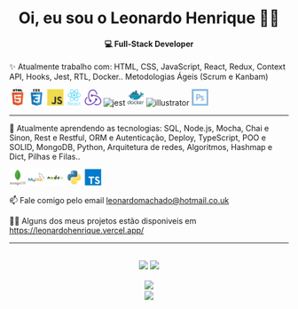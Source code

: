 
# <div align="center">Oi, eu sou o Leonardo Henrique 🙋‍♂️</div>
#### <div align="center">  💻 Full-Stack  Developer</div>

✨ Atualmente trabalho com: HTML, CSS, JavaScript, React, Redux, Context API, Hooks, Jest, RTL,  Docker.. Metodologias Ágeis (Scrum e Kanbam)

<p align="left">
    <img
    src="https://raw.githubusercontent.com/devicons/devicon/master/icons/html5/html5-original-wordmark.svg"
    alt="html5"
    width="30"
    height="30"
  />
  <img
    src="https://raw.githubusercontent.com/devicons/devicon/master/icons/css3/css3-original-wordmark.svg"
    alt="css3"
    width="30"
    height="30"
  />
    <img
    src="https://raw.githubusercontent.com/devicons/devicon/master/icons/javascript/javascript-original.svg"
    alt="javascript"
    width="30"
    height="30"
  />
    <img
    src="https://raw.githubusercontent.com/devicons/devicon/master/icons/react/react-original-wordmark.svg"
    alt="react"
    width="30"
    height="30"
  />
    <img
    src="https://raw.githubusercontent.com/devicons/devicon/master/icons/redux/redux-original.svg"
    alt="redux"
    width="30"
    height="30"
  />
    <img
    src="https://www.vectorlogo.zone/logos/jestjsio/jestjsio-icon.svg"
    alt="jest"
    width="30"
    height="30"
  />
  <img
    src="https://raw.githubusercontent.com/devicons/devicon/master/icons/docker/docker-original-wordmark.svg"
    alt="docker"
    width="30"
    height="30"
  />
  <img
    src="https://www.vectorlogo.zone/logos/adobe_illustrator/adobe_illustrator-icon.svg"
    alt="illustrator"
    width="30"
    height="30"
  />
  <img
    src="https://raw.githubusercontent.com/devicons/devicon/master/icons/photoshop/photoshop-line.svg"
    alt="photoshop"
    width="30"
    height="30"
  />
</p>

<hr>

🌱 Atualmente aprendendo as tecnologias: SQL, Node.js, Mocha, Chai e Sinon, Rest e Restful, ORM e Autenticação, Deploy, TypeScript, POO e SOLID, MongoDB, Python, Arquitetura de redes, Algoritmos, Hashmap e Dict, Pilhas e Filas..
<p align="left">
    <img
      src="https://raw.githubusercontent.com/devicons/devicon/master/icons/mongodb/mongodb-original-wordmark.svg"
      alt="mongodb"
    width="30"
    height="30"
    />
    <img
      src="https://raw.githubusercontent.com/devicons/devicon/master/icons/mysql/mysql-original-wordmark.svg"
      alt="mysql"
    width="30"
    height="30"
    />
    <img
      src="https://raw.githubusercontent.com/devicons/devicon/master/icons/nodejs/nodejs-original-wordmark.svg"
      alt="nodejs"
    width="30"
    height="30"
    />
    <img
      src="https://raw.githubusercontent.com/devicons/devicon/master/icons/python/python-original.svg"
      alt="python"
    width="30"
    height="30"
    />
    <img
      src="https://raw.githubusercontent.com/devicons/devicon/master/icons/typescript/typescript-original.svg"
      alt="typescript"
    width="30"
    height="30"
    />
</p>


📫 Fale comigo pelo email leonardomachado@hotmail.co.uk

👨‍💻 Alguns dos meus projetos estão disponiveis em https://leonardohenrique.vercel.app/

<hr>

<div style="display: inline_block" align="center"><br>
<img height="140"  src="https://github-readme-stats.vercel.app/api?username=leonardohenriquedev&show_icons=true&theme=vue-dark&hide=stars,issues&locale=pt-br">
<img height="140"  src="https://github-readme-stats.vercel.app/api/top-langs/?username=leonardohenriquedev&layout=compact&theme=vue-dark&locale=pt-br">  
</div>

<br>
<div align="center"> 
  <div>
    <a href="https://www.linkedin.com/in/leonardohenriquemachado/"/>
    <img src="https://img.shields.io/badge/LinkedIn-0077B5?style=for-the-badge&logo=linkedin&logoColor=white">
  </div>
  <img  src="https://komarev.com/ghpvc/?username=your-github-leonardohenriquedev&color=green">
</div>
